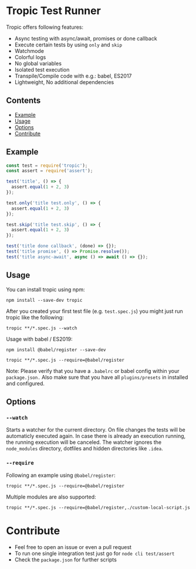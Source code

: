 # Tropic Test Runner

Tropic offers following features:

- Async testing with async/await, promises or done callback
- Execute certain tests by using `only` and `skip`
- Watchmode
- Colorful logs
- No global variables 
- Isolated test execution
- Transpile/Compile code with e.g.: babel, ES2017
- Lightweight, No additional dependencies

## Contents

- [Example](#example)
- [Usage](#usage)
- [Options](#options)
- [Contribute](#contribute)

## Example

```js
const test = require('tropic');
const assert = require('assert');

test('title', () => {
  assert.equal(1 + 2, 3)
});

test.only('title test.only', () => {
  assert.equal(1 + 2, 3)
});

test.skip('title test.skip', () => {
  assert.equal(1 + 2, 3)
});

test('title done callback', (done) => {});
test('title promise', () => Promise.resolve());
test('title async-await', async () => await () => {});
```

## Usage

You can install tropic using npm:

```console
npm install --save-dev tropic
```

After you created your first test file (e.g. `test.spec.js`) you might just run tropic like the following:

```console
tropic **/*.spec.js --watch
```
Usage with babel / ES2019:

```console
npm install @babel/register --save-dev
```

```console
tropic **/*.spec.js --require=@babel/register
```

Note: Please verify that you have a `.babelrc` or babel config within your `package.json.` Also make sure that you have all `plugins/presets` in installed and configured.

## Options

### `--watch`

Starts a watcher for the current directory. On file changes the tests will be automaticly executed again. In case there is already an execution running, the running execution will be canceled. The watcher ignores the `node_modules` directory, dotfiles and hidden directories like `.idea`.

### `--require`

Following an example using `@babel/register`:

```console
tropic **/*.spec.js --require=@babel/register
```

Multiple modules are also supported:

```console
tropic **/*.spec.js --require=@babel/register,./custom-local-script.js
```

# Contribute

- Feel free to open an issue or even a pull request
- To run one single integration test just go for `node cli test/assert`
- Check the `package.json` for further scripts
